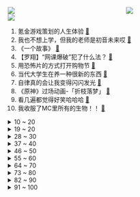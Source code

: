 <div >
	<a style="float:left;width:55%;" href = "https://github.com/anuraghazra/github-readme-stats">
	 <img src = "https://github-readme-stats.vercel.app/api?username=iuuuuuaena&theme=buefy&show_icons=true"/>
	</a>
	<a  style="float:right;width:45%" href = "https://github.com/anuraghazra/github-readme-stats">
	 <img  src="https://github-readme-stats.vercel.app/api/top-langs/?username=anuraghazra&layout=compact"/>
	</a>
	</div>

[![](https://img.shields.io/badge/jxd-@jxdgogogo.xyz-yellowgreen.svg)](https://www.jxdgogogo.xyz)<br>
1. 氪金游戏策划的人生体验 [:link:](//www.bilibili.com/video/BV1dG411c7Ua) <br>
2. 我也不想上学，但我的老师是初音未来哎 [:link:](//www.bilibili.com/video/BV1pK411m7yN) <br>
3. 《一个故事》 [:link:](//www.bilibili.com/video/BV1md4y1c7bV) <br>
4. 【罗翔】“网课爆破”犯了什么法？ [:link:](//www.bilibili.com/video/BV1584y1v7AH) <br>
5. 用恐怖片的方式打开购物节 [:link:](//www.bilibili.com/video/BV1iG411c79s) <br>
6. 当代大学生在养一种很新的东西 [:link:](//www.bilibili.com/video/BV17D4y1t7eK) <br>
7. 自律真的会让我变得闪闪发光 [:link:](//www.bilibili.com/video/BV1FG411P7EF) <br>
8. 《原神》过场动画-「折枝落梦」 [:link:](//www.bilibili.com/video/BV17D4y1t74j) <br>
9. 看几遍都觉得好笑哈哈哈 [:link:](//www.bilibili.com/video/BV1YV4y137Dz) <br>
10. 我收服了MC里所有的生物！！ [:link:](//www.bilibili.com/video/BV1KP4y127Dd) <br>
<details>
<summary>10 ~ 20</summary>

11. 鹅了个鹅 [:link:](//www.bilibili.com/video/BV1SW4y1x76F) <br>
12. 骑行浪迹川西，一路风景如画，帐篷里烧炉子做饭好惬意 [:link:](//www.bilibili.com/video/BV1JW4y147UU) <br>
13. 【新 概 念 运 镜】 [:link:](//www.bilibili.com/video/BV1E8411h7oe) <br>
14. 那一夜 我复盘了好久 [:link:](//www.bilibili.com/video/BV1PW4y147cK) <br>
15. 男大学生唱第一句我就跪下了 [:link:](//www.bilibili.com/video/BV1UG4y1b7dM) <br>
16. CSGO玉麒麟本麟上线 [:link:](//www.bilibili.com/video/BV1kG411A75E) <br>
17. 不要尝试！！不要尝试！！不要尝试！！ [:link:](//www.bilibili.com/video/BV1te4y117CJ) <br>
18. 茫茫宇宙为何遇不到外星文明，人类只是囚笼角落滋生的苔藓和蟑螂？！！《隐形时代》上 [:link:](//www.bilibili.com/video/BV1iD4y147A1) <br>
19. 海澜之家空中变装 [:link:](//www.bilibili.com/video/BV1eg41167nC) <br>
</details>
<details>
<summary>19 ~ 20</summary>

20. 不好意思，打扰到你们了 [:link:](//www.bilibili.com/video/BV13d4y1w7uL) <br>
21. 假如室友关系像情侣.... [:link:](//www.bilibili.com/video/BV1Te4y117yc) <br>
22. 这一针，扎出了我童年的回忆 [:link:](//www.bilibili.com/video/BV1nD4y1t7Up) <br>
23. 背叛肉体的下场！这个游戏隐藏着令人窒息的「真相」 [:link:](//www.bilibili.com/video/BV1eg411B7rA) <br>
24. 磨树表演 [:link:](//www.bilibili.com/video/BV1c84y1v7uF) <br>
25. 【warma】做这种视频有什么意义？【沃玛的生活/第八期】 [:link:](//www.bilibili.com/video/BV1g84y1q7AC) <br>
26. 【22娘×33娘】小2子，露出鸡脚了吧！ [:link:](//www.bilibili.com/video/BV1Bv4y1D71g) <br>
27. 我老婆好像在玩一种很新的东西? [:link:](//www.bilibili.com/video/BV1cd4y1w7Fk) <br>
28. 举头望明月，怕黑的我有了让自己发光的勇气 [:link:](//www.bilibili.com/video/BV1gt4y1K7ao) <br>
</details>
<details>
<summary>28 ~ 30</summary>

29. 一种可以从底部灌水的杯子，拿起来还不漏？这是啥原理 [:link:](//www.bilibili.com/video/BV1KW4y147oG) <br>
30. 当男人聚会不带女友时！ [:link:](//www.bilibili.com/video/BV1WV4y137Bs) <br>
31. 老爸老弟这认真的态度，我是真心佩服。 [:link:](//www.bilibili.com/video/BV1Y14y1V7Zg) <br>
32. 全网跑的最快的纸箱狗 [:link:](//www.bilibili.com/video/BV16D4y147dY) <br>
33. 从来没见过宝剑嫂这么害怕过…（给她准备了大惊喜） [:link:](//www.bilibili.com/video/BV1mv4y1D7UG) <br>
34. 这些生活小常识人人都应了解～ [:link:](//www.bilibili.com/video/BV15d4y1r7MT) <br>
35. 社死！第一次见家长，200斤表哥要求公主抱上床？！ [:link:](//www.bilibili.com/video/BV1qe411F7z4) <br>
36. 【高燃】究竟什么样的结局，才配得上这一路的颠沛流离 [:link:](//www.bilibili.com/video/BV1ue411F7nu) <br>
37. 等等..！打劫好像不是用这个的吧！？.. [:link:](//www.bilibili.com/video/BV14e411F7hy) <br>
</details>
<details>
<summary>37 ~ 40</summary>

38. 还记得这位黑销冠吗？来看看她给这三位新娘的婚纱服务，你们喜欢哪位新娘的梦中情纱？ [:link:](//www.bilibili.com/video/BV1cP4y127C7) <br>
39. 它，九成九高中生的，心魔 [:link:](//www.bilibili.com/video/BV1ae411F7vo) <br>
40. 猫猫修理工，但是日语版 [:link:](//www.bilibili.com/video/BV1nW4y177pw) <br>
41. 石头人:“头好痒，感觉要长出脑子了。” [:link:](//www.bilibili.com/video/BV1FK411m7Fi) <br>
42. 【原神】3.2的主线细节有多夸张？钟离两年前埋下的伏笔，居然在须弥被回收了！ [:link:](//www.bilibili.com/video/BV1n84y1v7CE) <br>
43. 【原神】看好了，小草神的全新玩法！ [:link:](//www.bilibili.com/video/BV1tt4y1K7d8) <br>
44. 大家好，我是梁小龙，B站我来也，各位多多指教！ [:link:](//www.bilibili.com/video/BV1w14y157fD) <br>
45. 【S12全球总决赛】总决赛 11月6日 T1 vs DRX [:link:](//www.bilibili.com/video/BV12P411w7V4) <br>
46. 这才配叫吃席吧！清华状元和游戏职业哥的婚礼吃什么？【婚宴鉴定ep02-YJJ女流】 [:link:](//www.bilibili.com/video/BV1Hg411B7KZ) <br>
</details>
<details>
<summary>46 ~ 50</summary>

47. 我，最厚的防线！ [:link:](//www.bilibili.com/video/BV1Nd4y1w7aY) <br>
48. “我肯定在几百年前就判过你刑” [:link:](//www.bilibili.com/video/BV1SP411A7Lv) <br>
49. 素质真的和学历无关，先好好学学做人吧 [:link:](//www.bilibili.com/video/BV1rG411c7Bo) <br>
50. 周末不上班玩个游戏虐待一下自己 [:link:](//www.bilibili.com/video/BV1s24y1f7Ts) <br>
51. 【尘歌壶幻梦的城堡】免费复制，属于纳西妲被囚禁时期的美梦具象化城堡。 [:link:](//www.bilibili.com/video/BV1ne4y117kd) <br>
52. 探秘美国拳头公司，总部食堂！！S12比赛从这里发起？ [:link:](//www.bilibili.com/video/BV1se4y117Rd) <br>
53. 耽误你们七秒  就七秒 [:link:](//www.bilibili.com/video/BV1e8411Y7nP) <br>
54. 美妙的光线啊！ [:link:](//www.bilibili.com/video/BV1NK411m7dr) <br>
55. 【假装讲电影】爆笑！耗资12亿！超级英雄全是水货！开局死一半！ [:link:](//www.bilibili.com/video/BV1UW4y1x73T) <br>
</details>
<details>
<summary>55 ~ 60</summary>

56. 觉醒年代细节有多疯狂？群演大爷临场发挥一句话，导演泪洒片场 [:link:](//www.bilibili.com/video/BV1AW4y177FW) <br>
57. 一脚踢断五块砖，搓提实战有多狠？ [:link:](//www.bilibili.com/video/BV1eV4y137h5) <br>
58. 【原神】宵宫JK皮肤！你的烟花少女——「夏日花火·新」 [:link:](//www.bilibili.com/video/BV1We4y1179f) <br>
59. “在冰岛遇见了一位像神一样的男子” [:link:](//www.bilibili.com/video/BV1tm4y1c7YK) <br>
60. 为了在MC还原百万奖牌！我拆掉它才发现背后藏着的一句话… [:link:](//www.bilibili.com/video/BV1TP4y1U7cT) <br>
61. 老师，你直接骂我得了 [:link:](//www.bilibili.com/video/BV1L24y1f7gt) <br>
62. Past Lives 停车场 清唱 [:link:](//www.bilibili.com/video/BV1Dv4y1D7fg) <br>
63. 【私藏馆】Koolulam《One Day》三千人大合唱现场！人生必看的现场 [:link:](//www.bilibili.com/video/BV1414y1V79Z) <br>
64. 张镇辉台球正经教学【6个不太建议使用的技巧】16.0版本 [:link:](//www.bilibili.com/video/BV1Eg411B7Hj) <br>
</details>
<details>
<summary>64 ~ 70</summary>

65. 【原神】和 纳 西 妲 的 一 天！ [:link:](//www.bilibili.com/video/BV1QG411c71M) <br>
66. 342颗纠缠之缘，大战草神池！ [:link:](//www.bilibili.com/video/BV19e4y1y7M6) <br>
67. 决战！宋江成民族英雄！朝廷却无封赏？《水浒传》P45 [:link:](//www.bilibili.com/video/BV1XP411w7vQ) <br>
68. 五 花 肉 天 花 板 [:link:](//www.bilibili.com/video/BV1zg41167qk) <br>
69. 这XX也行啊！锐评辉夜大小姐完结骚操作！UP主看完高呼烂活！ [:link:](//www.bilibili.com/video/BV1GD4y1t7Sk) <br>
70. 灵异医院竟是日军实验室，侵略者有多该死？经典网剧《灵魂摆渡》第十一回 [:link:](//www.bilibili.com/video/BV118411h7eB) <br>
71. 你们说，这飞机是降还是不降？ [:link:](//www.bilibili.com/video/BV14G4y187nn) <br>
72. 校内丑关我校外什么事啊 [:link:](//www.bilibili.com/video/BV1x24y1f77v) <br>
73. 来东北黑龙江吃什么不踩坑！ [:link:](//www.bilibili.com/video/BV1ut4y1K7m1) <br>
</details>
<details>
<summary>73 ~ 80</summary>

74. 其实你的眼睛就是个差不多先生 [:link:](//www.bilibili.com/video/BV1xK411m7MK) <br>
75. 【花样滑冰】| 约尔花滑 ❤ 纵享丝滑 [:link:](//www.bilibili.com/video/BV1zm4y1c7qx) <br>
76. 鸡 你 太 美 官 方 M V [:link:](//www.bilibili.com/video/BV178411Y7QB) <br>
77. 当代网友能把遗憾描写到什么程度 [:link:](//www.bilibili.com/video/BV15d4y1c7Pp) <br>
78. 猫德学院大战狮子猫家族之空调外机大捷 [:link:](//www.bilibili.com/video/BV1XG411A7j2) <br>
79. 为防晚上被猫暗杀，我用100w水泵给猫做了瀑布门！ [:link:](//www.bilibili.com/video/BV1m84y1i7ZL) <br>
80. 星瞳新专《瞳》官方MV公开！ [:link:](//www.bilibili.com/video/BV1MW4y177ZG) <br>
81. 突击检查国内首家路易威登餐厅 [:link:](//www.bilibili.com/video/BV1fP4y117BT) <br>
82. 《小运镜师纳西妲》 [:link:](//www.bilibili.com/video/BV1Cg411B76E) <br>
</details>
<details>
<summary>82 ~ 90</summary>

83. 猪宝子一家翻唱《若把你》 [:link:](//www.bilibili.com/video/BV1xe4y1x7uW) <br>
84. 《 小 学 生 ，想 当 百 大 》 [:link:](//www.bilibili.com/video/BV1Be411G7PQ) <br>
85. 少年感站姿拍照！这边可以占用你一分钟吗？ [:link:](//www.bilibili.com/video/BV1v8411h7gn) <br>
86. 应季食物——雪糕 [:link:](//www.bilibili.com/video/BV17e411F7TP) <br>
87. 原神经典名梗 [:link:](//www.bilibili.com/video/BV1st4y1K7gn) <br>
88. “中国式”逗娃：大人在笑，孩子在哭丨家庭教育丨原生家庭 [:link:](//www.bilibili.com/video/BV1qD4y1471p) <br>
89. 他是懂钓鱼的，钓鱼佬除了鱼，什么都搞 [:link:](//www.bilibili.com/video/BV1we4y1t7eg) <br>
90. 1个人，12年，等 1个奇迹，R级片之王《死侍》是怎样炼成的 [:link:](//www.bilibili.com/video/BV1VD4y1t7d4) <br>
91. 大学生要学会生病 [:link:](//www.bilibili.com/video/BV1ov4y1D7PA) <br>
</details>
<details>
<summary>91 ~ 100</summary>

92. 展示下最近收藏的手表 [:link:](//www.bilibili.com/video/BV1384y1q7SY) <br>
93. 某些男士！！清醒一点！！ [:link:](//www.bilibili.com/video/BV1i14y1V7dH) <br>
94. 我妹是懂量词的 [:link:](//www.bilibili.com/video/BV1o14y1V7EL) <br>
95. 我们都被草神PV骗了！须弥编剧你没有心啊！！！ [:link:](//www.bilibili.com/video/BV19d4y1c7bX) <br>
96. 无 缝 衔 接 [:link:](//www.bilibili.com/video/BV16e4y1y7v1) <br>
97. 妈妈：我儿子何德何能配得上你 [:link:](//www.bilibili.com/video/BV1qW4y1776x) <br>
98. 【吸奇侠】《教父》穷尽一生的终极智慧是什么？17 [:link:](//www.bilibili.com/video/BV1TD4y1t7Yf) <br>
99. 姬 斗 罗 [:link:](//www.bilibili.com/video/BV1Vm4y1c75f) <br>
100. 【花果山门派PV】代言人杨洋对话孙悟空，邀你共寻大圣之道！ [:link:](//www.bilibili.com/video/BV1tt4y1K7bJ) <br>
</details>
